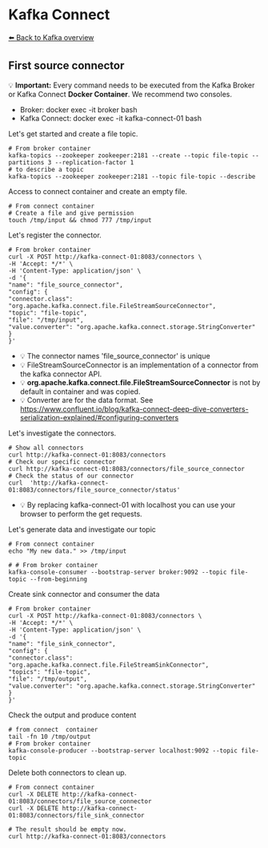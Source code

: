 # Kafka Connect

[⬅️ Back to Kafka overview](README.md)

## First source connector

💡 **Important:** Every command needs to be executed from the Kafka Broker or Kafka Connect **Docker Container**. We recommend two consoles. 

* Broker: docker exec -it  broker bash
* Kafka Connect: docker exec -it  kafka-connect-01 bash


Let's get started and create a file topic. 
```
# From broker container
kafka-topics --zookeeper zookeeper:2181 --create --topic file-topic --partitions 3 --replication-factor 1
# to describe a topic
kafka-topics --zookeeper zookeeper:2181 --topic file-topic --describe
```

Access to connect container and create an empty file.

```
# From connect container
# Create a file and give permission 
touch /tmp/input && chmod 777 /tmp/input
```

Let's register the connector.
```
# From broker container
curl -X POST http://kafka-connect-01:8083/connectors \
-H 'Accept: */*' \
-H 'Content-Type: application/json' \
-d '{
"name": "file_source_connector",
"config": {
"connector.class": "org.apache.kafka.connect.file.FileStreamSourceConnector",
"topic": "file-topic",
"file": "/tmp/input",
"value.converter": "org.apache.kafka.connect.storage.StringConverter"
}
}'
```
* 💡 The connector names 'file_source_connector' is unique
* 💡 FileStreamSourceConnector is an implementation of a connector from the kafka connector API.
* 💡 **org.apache.kafka.connect.file.FileStreamSourceConnector** is not by default in container and was copied.
* 💡 Converter are for the data format. See https://www.confluent.io/blog/kafka-connect-deep-dive-converters-serialization-explained/#configuring-converters

Let's investigate the connectors.
```
# Show all connectors
curl http://kafka-connect-01:8083/connectors
# Check our specific connector
curl http://kafka-connect-01:8083/connectors/file_source_connector
# Check the status of our connector
curl  'http://kafka-connect-01:8083/connectors/file_source_connector/status'
```
* 💡 By replacing kafka-connect-01 with localhost you can use your browser to perform the get requests.

Let's generate data and investigate our topic
```
# From connect container
echo "My new data." >> /tmp/input

# # From broker container
kafka-console-consumer --bootstrap-server broker:9092 --topic file-topic --from-beginning
```

Create sink connector and consumer the data

```
# From broker container
curl -X POST http://kafka-connect-01:8083/connectors \
-H 'Accept: */*' \
-H 'Content-Type: application/json' \
-d '{
"name": "file_sink_connector",
"config": {
"connector.class": "org.apache.kafka.connect.file.FileStreamSinkConnector",
"topics": "file-topic",
"file": "/tmp/output",
"value.converter": "org.apache.kafka.connect.storage.StringConverter"
}
}' 

```

Check the output and produce content
```
# from connect  container
tail -fn 10 /tmp/output
# From broker container
kafka-console-producer --bootstrap-server localhost:9092 --topic file-topic
```



Delete both connectors to clean up.
```
# From connect container
curl -X DELETE http://kafka-connect-01:8083/connectors/file_source_connector
curl -X DELETE http://kafka-connect-01:8083/connectors/file_sink_connector

# The result should be empty now.
curl http://kafka-connect-01:8083/connectors
```

